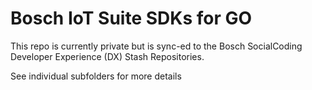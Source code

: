 # Bosch IoT Suite SDKs for GO

This repo is currently private but is sync-ed to the Bosch SocialCoding Developer Experience (DX) Stash Repositories.

See individual subfolders for more details

